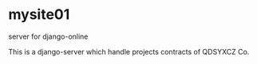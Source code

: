 # mysite01
server for django-online

This is a django-server which handle projects contracts of QDSYXCZ Co. 
